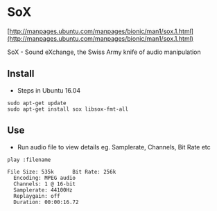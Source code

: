 # SoX
[http://manpages.ubuntu.com/manpages/bionic/man1/sox.1.html](http://manpages.ubuntu.com/manpages/bionic/man1/sox.1.html)

SoX - Sound eXchange, the Swiss Army knife of audio manipulation

## Install
- Steps in Ubuntu 16.04
```
sudo apt-get update
sudo apt-get install sox libsox-fmt-all
```

## Use
- Run audio file to view details eg. Samplerate, Channels, Bit Rate etc
```
play :filename

File Size: 535k      Bit Rate: 256k
  Encoding: MPEG audio    
  Channels: 1 @ 16-bit   
  Samplerate: 44100Hz      
  Replaygain: off         
  Duration: 00:00:16.72 
```


